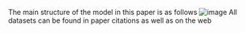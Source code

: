 The main structure of the model in this paper is as follows
![image](https://github.com/user-attachments/assets/aa10a697-8eac-4c3e-9155-f2d8533ba642)
All datasets can be found in paper citations as well as on the web
